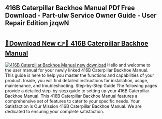 ## 416B Caterpillar Backhoe Manual PDf Free Download - Part-uIw Service Owner Guide - User Repair Edition jzqwN

# <h2><a href="http://bc83221.oget.top/?id=416B+Caterpillar+Backhoe+Manual">🔗Download New 👉🔴 416B Caterpillar Backhoe Manual</a></h2>

[![416B Caterpillar Backhoe Manual new download](https://i.imgur.com/5g1atiW.png)](http://bc83221.oget.top/?id=416B+Caterpillar+Backhoe+Manual)
Hello and welcome to the user manual for your newly linked 416B Caterpillar Backhoe Manual. This guide is here to help you master the functions and capabilities of your product. Inside, you will find detailed instructions for installation, usage, maintenance, and troubleshooting. Step-by-Step Guide The following pages provide a detailed step-by-step guide to setting up your 416B Caterpillar Backhoe Manual. This 416B Caterpillar Backhoe Manual features a comprehensive set of features to cater to your specific needs. Your Satisfaction is Our Mission 416B Caterpillar Backhoe Manual. We are dedicated to ensuring your complete satisfaction.
